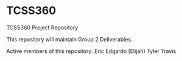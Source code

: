 # TCSS360
TCSS360 Project Repository

This repository will maintain Group 2 Deliverables.

Active members of this repository:
  Eric
  Edgardo (Elijah)
  Tyler
  Travis
